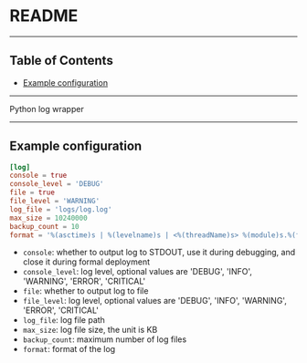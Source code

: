 # README

<!-- File: README.md -->
<!-- Auther: YJ -->
<!-- Email: yj1516268@outlook.com -->
<!-- Created Time: 2021-04-23 16:46:31 -->

---

## Table of Contents

<!-- vim-markdown-toc GFM -->

* [Example configuration](#example-configuration)

<!-- vim-markdown-toc -->

---

Python log wrapper

---

## Example configuration

```toml
[log]
console = true
console_level = 'DEBUG'
file = true
file_level = 'WARNING'
log_file = 'logs/log.log'
max_size = 10240000
backup_count = 10
format = '%(asctime)s | %(levelname)s | <%(threadName)s> %(module)s.%(funcName)s [%(lineno)d]: %(message)s'
```

- `console`: whether to output log to STDOUT, use it during debugging, and close it during formal deployment
- `console_level`: log level, optional values are 'DEBUG', 'INFO', 'WARNING', 'ERROR', 'CRITICAL'
- `file`: whether to output log to file
- `file_level`: log level, optional values are 'DEBUG', 'INFO', 'WARNING', 'ERROR', 'CRITICAL'
- `log_file`: log file path
- `max_size`: log file size, the unit is KB
- `backup_count`: maximum number of log files
- `format`: format of the log
